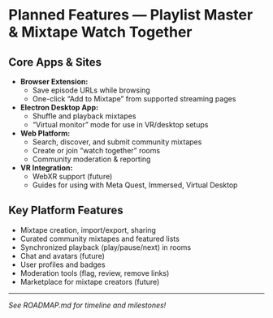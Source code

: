 # Planned Features — Playlist Master & Mixtape Watch Together

## Core Apps & Sites

- **Browser Extension:**  
  - Save episode URLs while browsing
  - One-click “Add to Mixtape” from supported streaming pages
- **Electron Desktop App:**  
  - Shuffle and playback mixtapes
  - “Virtual monitor” mode for use in VR/desktop setups
- **Web Platform:**  
  - Search, discover, and submit community mixtapes
  - Create or join “watch together” rooms
  - Community moderation & reporting
- **VR Integration:**  
  - WebXR support (future)
  - Guides for using with Meta Quest, Immersed, Virtual Desktop

## Key Platform Features

- Mixtape creation, import/export, sharing
- Curated community mixtapes and featured lists
- Synchronized playback (play/pause/next) in rooms
- Chat and avatars (future)
- User profiles and badges
- Moderation tools (flag, review, remove links)
- Marketplace for mixtape creators (future)

---

*See ROADMAP.md for timeline and milestones!*